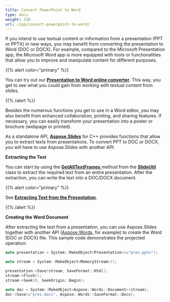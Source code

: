 ```yaml
---
title: Convert PowerPoint to Word
type: docs
weight: 110
url: /cpp/convert-powerpoint-to-word/
---
```


If you intend to use textual content or information from a presentation (PPT or PPTX) in new ways, you may benefit from converting the presentation to Word (DOC or DOCX). For example, compared to the Microsoft Presentation app, the Microsoft Word app is more equipped with tools or functionalities that allow you to improve and manipulate content for different purposes. 

{{% alert color="primary" %}} 

You can try out our [**Presentation to Word online converter**](https://products.aspose.app/slides/conversion/ppt-to-word). This way, you get to see what you could gain from working with textual content from slides. 

{{% /alert %}} 

Besides the numerous functions you get to use in a Word editor, you may also benefit from enhanced collaboration, printing, and sharing features. If necessary, you can easily transform your presentation into a poster or brochure (webpage or printed).

As a standalone API, [**Aspose.Slides**](https://products.aspose.com/slides/cpp/) for C++ provides functions that allow you to extract texts from presentations. To convert PPT to DOC or DOCX, you will have to use Aspose.Slides with another API. 

**Extracting the Text**

You can start by using the [**GetAllTextFrames** ](https://apireference.aspose.com/slides/cpp/class/aspose.slides.util.slide_util#a5a0aebdc520e5258c8a1f665fdb8be12)method from the [**SlideUtil** ](https://apireference.aspose.com/slides/cpp/class/aspose.slides.util.slide_util)class to extract the required text from an entire presentation. After the extraction, you can write the text into a DOC/DOCX document.

{{% alert color="primary" %}} 

See [**Extracting Text from the Presentation**](/slides/cpp/extracting-text-from-the-presentation/)**.**

{{% /alert %}} 

**Creating the Word Document**

After extracting the text from a presentation, you can use Aspose.Slides together with another API ([Aspose.Words](https://products.aspose.com/words/cpp/), for example) to create the Word (DOC or DOCX) file. This sample code demonstrates the projected operation:

``` cpp
auto presentation = System::MakeObject<Presentation>(u"pres.pptx");

auto stream = System::MakeObject<MemoryStream>();

presentation->Save(stream, SaveFormat::Html);
stream->Flush();
stream->Seek(0, SeekOrigin::Begin);

auto doc = System::MakeObject<Aspose::Words::Document>(stream);
doc->Save(u"pres.docx", Aspose::Words::SaveFormat::Docx);
```
